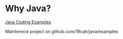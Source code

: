 # Why Java?

[Java Coding Examples](https://www.cs.utexas.edu/~scottm/cs307/codingSamples.htm)

Maintenece project on github.com/19cah/java/examples

